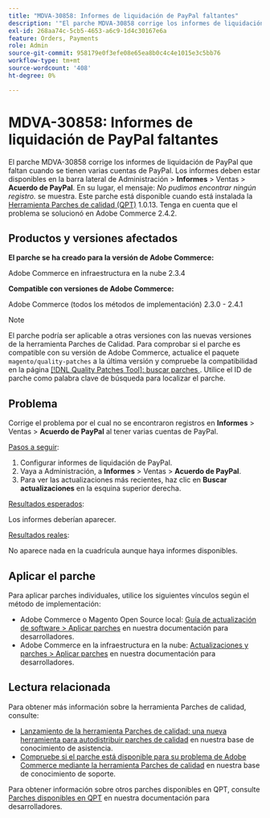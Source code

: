 ```yaml
---
title: "MDVA-30858: Informes de liquidación de PayPal faltantes"
description: '"El parche MDVA-30858 corrige los informes de liquidación de PayPal que faltan cuando se tienen varias cuentas de PayPal. Los informes deben estar disponibles en la barra lateral de administración &gt; **Informes** &gt; Ventas &gt; **Liquidación con PayPal**. En su lugar, el mensaje: * No pudimos encontrar ningún registro.* se muestra. Este parche está disponible cuando está instalada la [Quality Patches Tool (QPT)](/help/announcements/adobe-commerce-announcements/magento-quality-patches-released-new-tool-to-self-serve-quality-patches.md) 1.0.13. Tenga en cuenta que el problema se solucionó en Adobe Commerce 2.4.2".'
exl-id: 268aa74c-5cb5-4653-a6c9-1d4c30167e6a
feature: Orders, Payments
role: Admin
source-git-commit: 958179e0f3efe08e65ea8b0c4c4e1015e3c5bb76
workflow-type: tm+mt
source-wordcount: '408'
ht-degree: 0%

---
```


# MDVA-30858: Informes de liquidación de PayPal faltantes

El parche MDVA-30858 corrige los informes de liquidación de PayPal que faltan cuando se tienen varias cuentas de PayPal. Los informes deben estar disponibles en la barra lateral de Administración > **Informes** > Ventas > **Acuerdo de PayPal**. En su lugar, el mensaje: *No pudimos encontrar ningún registro.* se muestra. Este parche está disponible cuando está instalada la [Herramienta Parches de calidad (QPT)](/help/announcements/adobe-commerce-announcements/magento-quality-patches-released-new-tool-to-self-serve-quality-patches.md) 1.0.13. Tenga en cuenta que el problema se solucionó en Adobe Commerce 2.4.2.

## Productos y versiones afectados

**El parche se ha creado para la versión de Adobe Commerce:**

Adobe Commerce en infraestructura en la nube 2.3.4

**Compatible con versiones de Adobe Commerce:**

Adobe Commerce (todos los métodos de implementación) 2.3.0 - 2.4.1

>[!NOTE]
>
>El parche podría ser aplicable a otras versiones con las nuevas versiones de la herramienta Parches de Calidad. Para comprobar si el parche es compatible con su versión de Adobe Commerce, actualice el paquete `magento/quality-patches` a la última versión y compruebe la compatibilidad en la página [[!DNL Quality Patches Tool]: buscar parches ](https://devdocs.magento.com/quality-patches/tool.html#patch-grid). Utilice el ID de parche como palabra clave de búsqueda para localizar el parche.

## Problema

Corrige el problema por el cual no se encontraron registros en **Informes** > Ventas > **Acuerdo de PayPal** al tener varias cuentas de PayPal.

<u>Pasos a seguir</u>:

1. Configurar informes de liquidación de PayPal.
1. Vaya a Administración, a **Informes** > Ventas > **Acuerdo de PayPal**.
1. Para ver las actualizaciones más recientes, haz clic en **Buscar actualizaciones** en la esquina superior derecha.

<u>Resultados esperados</u>:

Los informes deberían aparecer.

<u>Resultados reales</u>:

No aparece nada en la cuadrícula aunque haya informes disponibles.

## Aplicar el parche

Para aplicar parches individuales, utilice los siguientes vínculos según el método de implementación:

* Adobe Commerce o Magento Open Source local: [Guía de actualización de software > Aplicar parches](https://devdocs.magento.com/guides/v2.4/comp-mgr/patching/mqp.html) en nuestra documentación para desarrolladores.
* Adobe Commerce en la infraestructura en la nube: [Actualizaciones y parches > Aplicar parches](https://devdocs.magento.com/cloud/project/project-patch.html) en nuestra documentación para desarrolladores.

## Lectura relacionada

Para obtener más información sobre la herramienta Parches de calidad, consulte:

* [Lanzamiento de la herramienta Parches de calidad: una nueva herramienta para autodistribuir parches de calidad](/help/announcements/adobe-commerce-announcements/magento-quality-patches-released-new-tool-to-self-serve-quality-patches.md) en nuestra base de conocimiento de asistencia.
* [Compruebe si el parche está disponible para su problema de Adobe Commerce mediante la herramienta Parches de calidad](/help/support-tools/patches-available-in-qpt-tool/check-patch-for-magento-issue-with-magento-quality-patches.md) en nuestra base de conocimiento de soporte.

Para obtener información sobre otros parches disponibles en QPT, consulte [Parches disponibles en QPT](https://devdocs.magento.com/quality-patches/tool.html#patch-grid) en nuestra documentación para desarrolladores.
